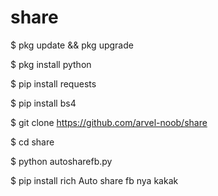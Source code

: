 # share

$ pkg update && pkg upgrade

$ pkg install python

$ pip install requests

$ pip install bs4

$ git clone https://github.com/arvel-noob/share

$ cd share

$ python autosharefb.py

$ pip install rich
Auto share fb nya kakak
